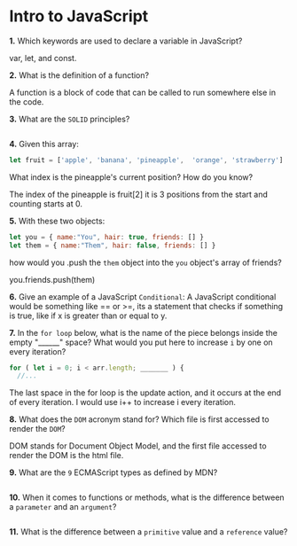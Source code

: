 # Intro to JavaScript

**1.** Which keywords are used to declare a variable in JavaScript?

var, let, and const.

**2.** What is the definition of a function?

A function is a block of code that can be called to run somewhere else in the code.

**3.** What are the `SOLID` principles?
<!-- enter you answer in the space below -->
```

```
**4.** Given this array: 
```js
let fruit = ['apple', 'banana', 'pineapple',  'orange', 'strawberry']
``` 
What index is the pineapple's current position? How do you know?

The index of the pineapple is fruit[2] it is 3 positions from the start and counting starts at 0.

**5.** With these two objects: 
```js
let you = { name:"You", hair: true, friends: [] }
let them = { name:"Them", hair: false, friends: [] }
```
how would you .push the `them` object into the `you` object's array of friends?

you.friends.push(them)

**6.** Give an example of a JavaScript `Conditional`:
A JavaScript conditional would be something like == or >=, its a statement that checks if something is true, like if x is greater than or equal to y.

**7.** In the `for loop` below, what is the name of the piece belongs inside the empty "______" space? What would you put here to increase `i` by one on every iteration?
```js
for ( let i = 0; i < arr.length; _______ ) {
  //...
```
The last space in the for loop is the update action, and it occurs at the end of every iteration.
I would use i++ to increase i every iteration.

**8.** What does the `DOM` acronym stand for? Which file is first accessed to render the `DOM`?

DOM stands for Document Object Model, and the first file accessed to render the DOM is the html file.

**9.** What are the `9` ECMAScript types as defined by MDN?
<!-- enter you answer in the space below -->
```

```
**10.** When it comes to functions or methods, what is the difference between a `parameter` and an `argument`?
<!-- enter you answer in the space below -->
```

```
**11.** What is the difference between a `primitive` value and a `reference` value?
<!-- enter you answer in the space below -->
```

```